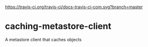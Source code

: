 https://travis-ci.org/travis-ci/docs-travis-ci-com.svg?branch=master

# caching-metastore-client
A metastore client that caches objects
